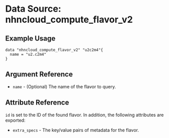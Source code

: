 # Data Source: nhncloud_compute_flavor_v2

## Example Usage

```
data "nhncloud_compute_flavor_v2" "u2c2m4"{
  name = "u2.c2m4"
}
```

## Argument Reference

* `name` - (Optional) The name of the flavor to query.

## Attribute Reference

`id` is set to the ID of the found flavor. In addition, the following attributes are exported:

* `extra_specs` - The key/value pairs of metadata for the flavor.